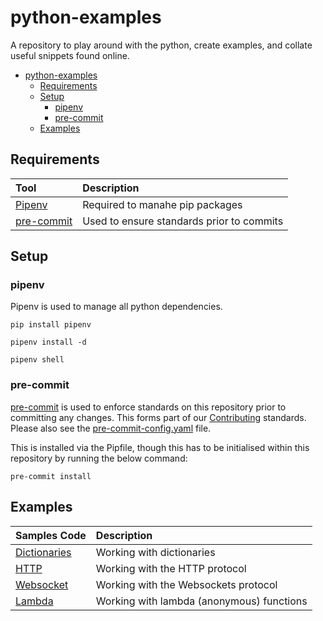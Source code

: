 # python-examples

A repository to play around with the python, create examples, and collate useful
snippets found online.

- [python-examples](#python-examples)
  - [Requirements](#requirements)
  - [Setup](#setup)
    - [pipenv](#pipenv)
    - [pre-commit](#pre-commit)
  - [Examples](#examples)

## Requirements

| Tool                                       | Description                               |
| :----------------------------------------- | :---------------------------------------- |
| [Pipenv](https://pypi.org/project/pipenv/) | Required to manahe pip packages           |
| [pre-commit](https://pre-commit.com/)      | Used to ensure standards prior to commits |

## Setup

### pipenv

Pipenv is used to manage all python dependencies.

```shell
pip install pipenv
```

```shell
pipenv install -d
```

```shell
pipenv shell
```

### pre-commit

[pre-commit](https://pre-commit.com/) is used to enforce standards on this repository prior to committing any changes. This forms part of
our [Contributing](../CONTRIBUTING.md) standards. Please also see the
[pre-commit-config.yaml](../.pre-commit-config.yaml) file.

This is installed via the Pipfile, though this has to be initialised within this repository by running the below
command:

```shell
pre-commit install
```

## Examples

| Samples Code                      | Description                               |
| :-------------------------------- | :---------------------------------------- |
| [Dictionaries](src/dictionaries/) | Working with dictionaries                 |
| [HTTP](src/http/)                 | Working with the HTTP protocol            |
| [Websocket](src/websockets/)      | Working with the Websockets protocol      |
| [Lambda](src/lambda/)             | Working with lambda (anonymous) functions |
